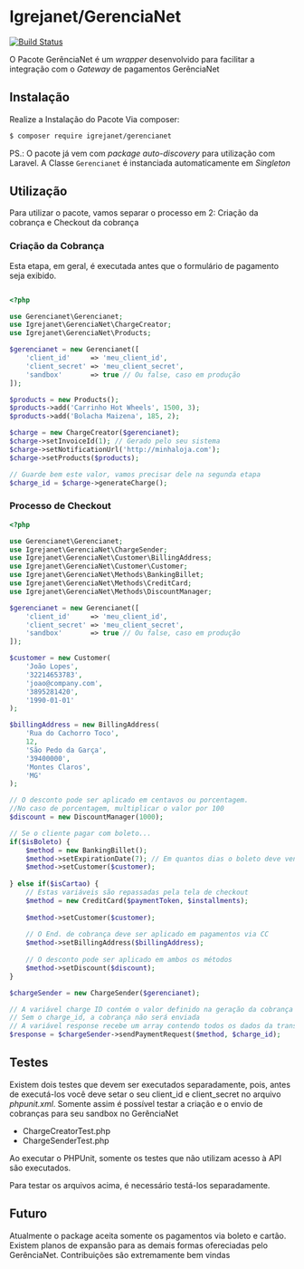 Igrejanet/GerenciaNet
===

[![Build Status](https://travis-ci.org/devLopez/GerenciaNet.svg?branch=master)](https://travis-ci.org/devLopez/GerenciaNet)

O Pacote GerênciaNet é um *wrapper* desenvolvido para facilitar a integração com o
*Gateway* de pagamentos GerênciaNet

Instalação
---

Realize a Instalação do Pacote Via composer:

```sh
$ composer require igrejanet/gerencianet
```

PS.: O pacote já vem com *package auto-discovery* para utilização com Laravel.
A Classe `Gerencianet` é instanciada automaticamente em *Singleton*

Utilização
---

Para utilizar o pacote, vamos separar o processo em 2: Criação da cobrança e Checkout da cobrança

### Criação da Cobrança
Esta etapa, em geral, é executada antes que o formulário de pagamento seja exibido.
```php

<?php

use Gerencianet\Gerencianet;
use Igrejanet\GerenciaNet\ChargeCreator;
use Igrejanet\GerenciaNet\Products;

$gerencianet = new Gerencianet([
    'client_id'     => 'meu_client_id',
    'client_secret' => 'meu_client_secret',
    'sandbox'       => true // Ou false, caso em produção
]);

$products = new Products();
$products->add('Carrinho Hot Wheels', 1500, 3);
$products->add('Bolacha Maizena', 185, 2);

$charge = new ChargeCreator($gerencianet);
$charge->setInvoiceId(1); // Gerado pelo seu sistema
$charge->setNotificationUrl('http://minhaloja.com');
$charge->setProducts($products);

// Guarde bem este valor, vamos precisar dele na segunda etapa
$charge_id = $charge->generateCharge();
```

### Processo de Checkout
```php
<?php

use Gerencianet\Gerencianet;
use Igrejanet\GerenciaNet\ChargeSender;
use Igrejanet\GerenciaNet\Customer\BillingAddress;
use Igrejanet\GerenciaNet\Customer\Customer;
use Igrejanet\GerenciaNet\Methods\BankingBillet;
use Igrejanet\GerenciaNet\Methods\CreditCard;
use Igrejanet\GerenciaNet\Methods\DiscountManager;

$gerencianet = new Gerencianet([
    'client_id'     => 'meu_client_id',
    'client_secret' => 'meu_client_secret',
    'sandbox'       => true // Ou false, caso em produção
]);

$customer = new Customer(
    'João Lopes',
    '32214653783',
    'joao@company.com',
    '3895281420',
    '1990-01-01'
);

$billingAddress = new BillingAddress(
    'Rua do Cachorro Toco',
    12,
    'São Pedo da Garça',
    '39400000',
    'Montes Claros',
    'MG'
);

// O desconto pode ser aplicado em centavos ou porcentagem.
//No caso de porcentagem, multiplicar o valor por 100
$discount = new DiscountManager(1000);

// Se o cliente pagar com boleto...
if($isBoleto) {
    $method = new BankingBillet();
    $method->setExpirationDate(7); // Em quantos dias o boleto deve vencer?
    $method->setCustomer($customer);
    
} else if($isCartao) {
    // Estas variáveis são repassadas pela tela de checkout
    $method = new CreditCard($paymentToken, $installments);
    
    $method->setCustomer($customer);
    
    // O End. de cobrança deve ser aplicado em pagamentos via CC
    $method->setBillingAddress($billingAddress);
    
    // O desconto pode ser aplicado em ambos os métodos
    $method->setDiscount($discount);
}

$chargeSender = new ChargeSender($gerencianet);

// A variável charge ID contém o valor definido na geração da cobrança
// Sem o charge_id, a cobrança não será enviada
// A variável response recebe um array contendo todos os dados da transação
$response = $chargeSender->sendPaymentRequest($method, $charge_id);

```

Testes
---
Existem dois testes que devem ser executados separadamente, pois, antes de executá-los
você deve setar o seu client_id e client_secret no arquivo *phpunit.xml*. Somente assim
é possível testar a criação e o envio de cobranças para seu sandbox no GerênciaNet

* ChargeCreatorTest.php
* ChargeSenderTest.php

Ao executar o PHPUnit, somente os testes que não utilizam acesso à API são executados.

Para testar os arquivos acima, é necessário testá-los separadamente.

Futuro
---

Atualmente o package aceita somente os pagamentos via boleto e cartão. Existem planos de expansão para as
demais formas ofereciadas pelo GerênciaNet. Contribuições são extremamente bem vindas